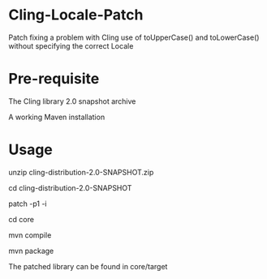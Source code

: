 Cling-Locale-Patch
==================

Patch fixing a problem with Cling use of toUpperCase() and toLowerCase() without specifying the correct Locale

Pre-requisite
=============
The Cling library 2.0 snapshot archive

A working Maven installation

Usage
=====

unzip cling-distribution-2.0-SNAPSHOT.zip

cd cling-distribution-2.0-SNAPSHOT

patch -p1 -i <path to cling-locale-patch.diff>

cd core

mvn compile

mvn package

The patched library can be found in core/target

